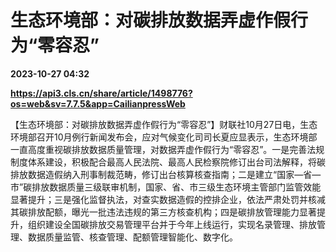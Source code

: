 # 生态环境部：对碳排放数据弄虚作假行为“零容忍”

**2023-10-27 04:32**

**https://api3.cls.cn/share/article/1498776?os=web&sv=7.7.5&app=CailianpressWeb**

【生态环境部：对碳排放数据弄虚作假行为“零容忍”】财联社10月27日电，生态环境部召开10月例行新闻发布会，应对气候变化司司长夏应显表示，生态环境部一直高度重视碳排放数据质量管理，对数据弄虚作假行为“零容忍”。一是完善法规制度体系建设，积极配合最高人民法院、最高人民检察院修订出台司法解释，将碳排放数据造假纳入刑事制裁范畴，修订出台核算核查指南；二是建立“国家—省—市”碳排放数据质量三级联审机制，国家、省、市三级生态环境主管部门监管效能显著提升；三是强化监督执法，对查实数据造假的控排企业，依法严肃处罚并核减其碳排放配额，曝光一批违法违规的第三方核查机构；四是碳排放管理能力显著提升，组织建设全国碳排放交易管理平台并于今年上线运行，实现名录管理、排放管理、数据质量监管、核查管理、配额管理智能化、数字化。